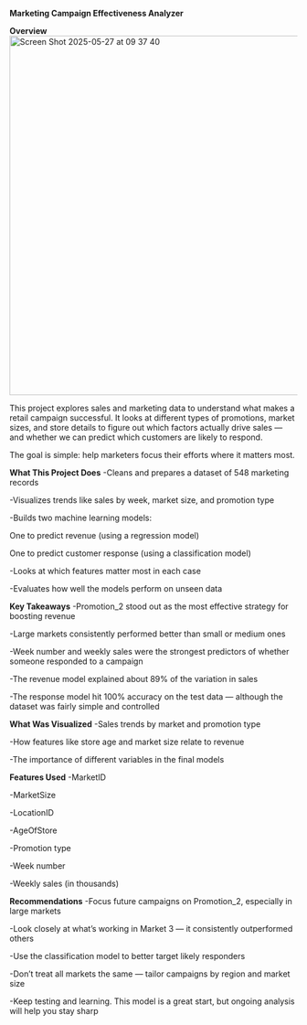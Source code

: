 **Marketing Campaign Effectiveness Analyzer**

**Overview**
<img width="629" alt="Screen Shot 2025-05-27 at 09 37 40" src="https://github.com/user-attachments/assets/9774bf91-b148-470b-b8b6-36ca7a107c66" />

This project explores sales and marketing data to understand what makes a retail campaign successful. It looks at different types of promotions, market sizes, and store details to figure out which factors actually drive sales — and whether we can predict which customers are likely to respond.

The goal is simple: help marketers focus their efforts where it matters most.

**What This Project Does**
-Cleans and prepares a dataset of 548 marketing records

-Visualizes trends like sales by week, market size, and promotion type

-Builds two machine learning models:

One to predict revenue (using a regression model)

One to predict customer response (using a classification model)

-Looks at which features matter most in each case

-Evaluates how well the models perform on unseen data

**Key Takeaways**
-Promotion_2 stood out as the most effective strategy for boosting revenue

-Large markets consistently performed better than small or medium ones

-Week number and weekly sales were the strongest predictors of whether someone responded to a campaign

-The revenue model explained about 89% of the variation in sales

-The response model hit 100% accuracy on the test data — although the dataset was fairly simple and controlled

**What Was Visualized**
-Sales trends by market and promotion type

-How features like store age and market size relate to revenue

-The importance of different variables in the final models

**Features Used**
-MarketID

-MarketSize

-LocationID

-AgeOfStore

-Promotion type

-Week number

-Weekly sales (in thousands)

**Recommendations**
-Focus future campaigns on Promotion_2, especially in large markets

-Look closely at what’s working in Market 3 — it consistently outperformed others

-Use the classification model to better target likely responders

-Don’t treat all markets the same — tailor campaigns by region and market size

-Keep testing and learning. This model is a great start, but ongoing analysis will help you stay sharp
